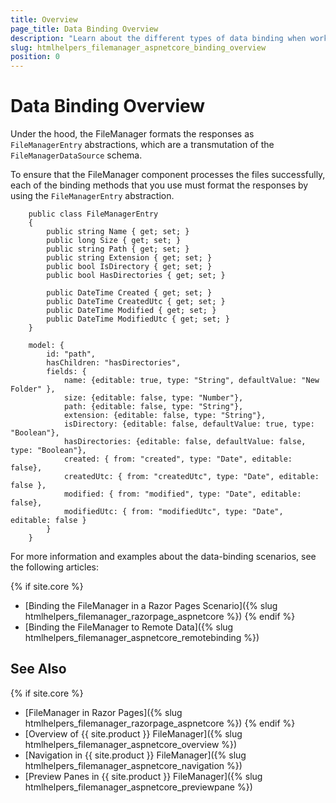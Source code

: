 ```yaml
---
title: Overview
page_title: Data Binding Overview
description: "Learn about the different types of data binding when working with the Telerik UI FileManager component for {{ site.framework }}."
slug: htmlhelpers_filemanager_aspnetcore_binding_overview
position: 0
---
```


# Data Binding Overview

Under the hood, the FileManager formats the responses as `FileManagerEntry` abstractions, which are a transmutation of the `FileManagerDataSource` schema.

To ensure that the FileManager component processes the files successfully, each of the binding methods that you use must format the responses by using the `FileManagerEntry` abstraction.

```FileManagerEntry
    public class FileManagerEntry
    {
        public string Name { get; set; }
        public long Size { get; set; }
        public string Path { get; set; }
        public string Extension { get; set; }
        public bool IsDirectory { get; set; }
        public bool HasDirectories { get; set; }

        public DateTime Created { get; set; }
        public DateTime CreatedUtc { get; set; }
        public DateTime Modified { get; set; }
        public DateTime ModifiedUtc { get; set; }
    }
```
```FileManagerDataSourceSchema
    model: {
        id: "path",
        hasChildren: "hasDirectories",
        fields: {
            name: {editable: true, type: "String", defaultValue: "New Folder" },
            size: {editable: false, type: "Number"},
            path: {editable: false, type: "String"},
            extension: {editable: false, type: "String"},
            isDirectory: {editable: false, defaultValue: true, type: "Boolean"},
            hasDirectories: {editable: false, defaultValue: false, type: "Boolean"},
            created: { from: "created", type: "Date", editable: false},
            createdUtc: { from: "createdUtc", type: "Date", editable: false },
            modified: { from: "modified", type: "Date", editable: false},
            modifiedUtc: { from: "modifiedUtc", type: "Date", editable: false }
        }
    }
```

For more information and examples about the data-binding scenarios, see the following articles:

{% if site.core %}
* [Binding the FileManager in a Razor Pages Scenario]({% slug htmlhelpers_filemanager_razorpage_aspnetcore %})
{% endif %}
* [Binding the FileManager to Remote Data]({% slug htmlhelpers_filemanager_aspnetcore_remotebinding %})

## See Also
{% if site.core %}
* [FileManager in Razor Pages]({% slug htmlhelpers_filemanager_razorpage_aspnetcore %})
{% endif %}
* [Overview of {{ site.product }} FileManager]({% slug htmlhelpers_filemanager_aspnetcore_overview %})
* [Navigation in {{ site.product }} FileManager]({% slug htmlhelpers_filemanager_aspnetcore_navigation %})
* [Preview Panes in {{ site.product }} FileManager]({% slug htmlhelpers_filemanager_aspnetcore_previewpane %})
​​
